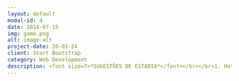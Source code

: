 ```yaml
---
layout: default
modal-id: 4
date: 2014-07-15
img: game.png
alt: image-alt
project-date: 26-03-24
client: Start Bootstrap
category: Web Development
description: <font size=7>*SUGESTÕES DE ESTADIA*</font></br></br>1. Hotel Armênia - 6,4km - (45) 99971-3972</br>hotelarmeniacascavel.com.br</br>Quarto individual- De R$ 142,00 por R$ 120,00</br>Quarto duplo- De R$ 190,00 por R$ 170,00</br>Quarto triplo- De R$ 250,00 por R$ 220,00</br>*Todos os quartos com ar condicionado. Sem café da manhã.</br>2. Harbor Querência Hotel - 7,8km</br>harborhoteis.com.br</br></br>Quarto duplo - R$ 254,00</br>3. Days Inn By Wyndham Cascavel - 3,4km - (45) 3306-4800</br>wyndhamhotels.com</br></br>Quarto duplo - R$ 333,00</br>4. Hotel Deville Express Cascavel - 6,8km - (45) 3227-3030</br>deville.com.brl</br></br>Quarto duplo - R$ 373,00 </br>5. Copas Verdes Hotel - 6,3km - (45) 3333-4500 / (45) 99920-2876</br>Quarto duplo - R$ 285</br>6. Hotel Plaza Cascavel - 6,9km  (45) 9 9832-1415</br>.plazacascavel.com.br</br></br>Quarto duplo - R$ 269,00</br>7. Copas Executive Hotel - 7,6km - (45) 3321-8000</br></br>Quarto duplo - R$ 300,00</br></br>* Valores médios referentes a uma diária. Sujeitos a alteração conforme plataforma de reserva, ou diretamente com a hospedagem. </br>** Distância aproximada do local do evento.</br>*** No mesmo final de semana, ocorrerá a Etapa Cascavel do Turismo Nacional (evento automobilístico). Razão pela qual sugere-se a reserva antecipada. 
---
```

